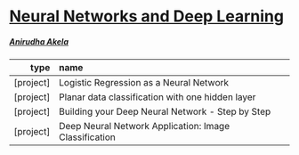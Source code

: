 # [Neural Networks and Deep Learning](https://www.coursera.org/learn/neural-networks-deep-learning?)

##### [Anirudha Akela](https://github.com/anirudha-akela)

type | name | 
--:|:----|
[project] | Logistic Regression as a Neural Network | 
[project] | Planar data classification with one hidden layer | 
[project]  | Building your Deep Neural Network - Step by Step | 
[project]  | Deep Neural Network Application: Image Classification |

